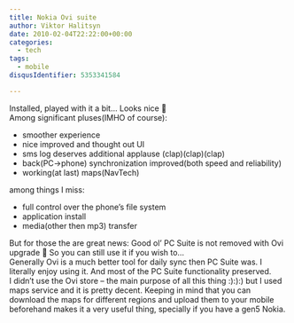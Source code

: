```yaml
---
title: Nokia Ovi suite
author: Viktor Halitsyn
date: 2010-02-04T22:22:00+00:00
categories:
  - tech
tags:
  - mobile
disqusIdentifier: 5353341584

---
```

Installed, played with it a bit&#8230; Looks nice 🙂  
Among significant pluses(IMHO of course):

  * smoother experience
  * nice improved and thought out UI
  * sms log deserves additional applause (clap)(clap)(clap)
  * back(PC->phone) synchronization improved(both speed and reliability)
  * working(at last) maps(NavTech)

<div>
  among things I miss:
</div>

<div>
  <ul>
    <li>
      full control over the phone&#8217;s file system
    </li>
    <li>
      application install
    </li>
    <li>
      media(other then mp3) transfer
    </li>
  </ul>
  
  <div>
        But for those the are great news: Good ol&#8217; PC Suite is not removed with Ovi upgrade 🙂 So you can still use it if you wish to&#8230;
  </div>
  
  <div>
        Generally Ovi is a much better tool for daily sync then PC Suite was. I literally enjoy using it. And most of the PC Suite functionality preserved. 
  </div>
  
  <div>
        I didn&#8217;t use the Ovi store &#8211; the main purpose of all this thing :):):) but I used maps service and it is pretty decent. Keeping in mind that you can download the maps for different regions and upload them to your mobile beforehand makes it a very useful thing, specially if you have a gen5 Nokia.
  </div>
</div>